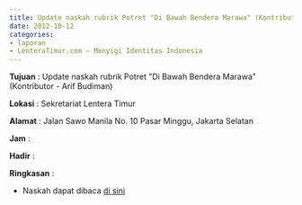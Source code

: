 ```yaml
---
title: Update naskah rubrik Potret "Di Bawah Bendera Marawa" (Kontributor - Arif Budiman)
date: 2012-10-12
categories:
- laporan
- LenteraTimur.com – Menyigi Identitas Indonesia
---
```


**Tujuan** : Update naskah rubrik Potret "Di Bawah Bendera Marawa" (Kontributor - Arif Budiman)

**Lokasi** : Sekretariat Lentera Timur 

**Alamat** : Jalan Sawo Manila No. 10 Pasar Minggu, Jakarta Selatan

**Jam** : 

**Hadir** :  


**Ringkasan** : 
* Naskah dapat dibaca [di sini](http://www.lenteratimur.com/2012/10/di-bawah-bendera-marawa/)
